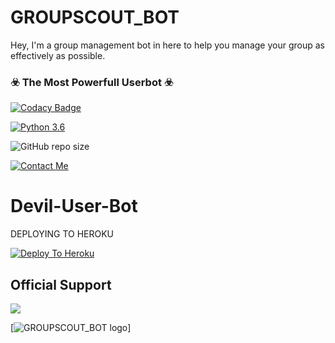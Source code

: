 # GROUPSCOUT_BOT
Hey, I'm a group management bot in here to help you manage your group as effectively as possible.

### ☣️ The Most Powerfull Userbot ☣️

[![Codacy Badge](https://api.codacy.com/project/badge/Grade/f7c51539e67b483bb8d7749acca51d3a)](https://app.codacy.com/gh/lucifeermorningstar/deviluserbot?utm_source=github.com&utm_medium=referral&utm_content=lucifeermorningstar/deviluserbot&utm_campaign=Badge_Grade_Settings)

[![Python 3.6](https://img.shields.io/badge/Python-3.6%20or%20newer-blue.svg)](https://www.python.org/downloads/release/python-360/)

![GitHub repo size](https://img.shields.io/github/repo-size/lucifeermorningstar/deviluserbot)

[![Contact Me](https://img.shields.io/badge/Telegram-Contact%20Me-informational)](https://t.me/lucifeermorningstar)


# Devil-User-Bot

DEPLOYING TO HEROKU

[![Deploy To Heroku](https://www.herokucdn.com/deploy/button.svg)](https://heroku.com/deploy?template=https://github.com/lucifeermorningstar/deviluserbot)

## Official Support
<a href="https://t.me/deviluserbot"><img src="https://img.shields.io/badge/Join-Support%20Group-red.svg?style=for-the-badge&logo=Telegram"></a>


[![GROUPSCOUT_BOT logo](https://telegra.ph/file/6887176888e10c47d6c7c.jpg)]


